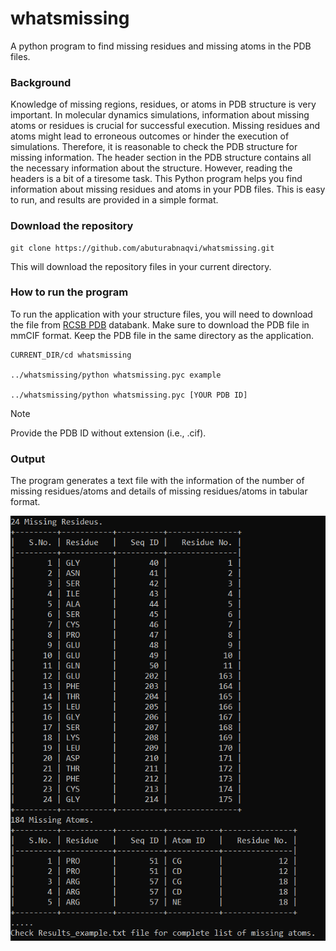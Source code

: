 # whatsmissing
 A python program to find missing residues and missing atoms in the PDB files. 

### Background
Knowledge of missing regions, residues, or atoms in PDB structure is very important. In molecular dynamics simulations, information about missing atoms or residues is crucial for successful execution. Missing residues and atoms might lead to erroneous outcomes or hinder the execution of simulations. Therefore, it is reasonable to check the PDB structure for missing information. The header section in the PDB structure contains all the necessary information about the structure. However, reading the headers is a bit of a tiresome task. This Python program helps you find information about missing residues and atoms in your PDB files. This is easy to run, and results are provided in a simple format. 
 

### Download the repository
```
git clone https://github.com/abuturabnaqvi/whatsmissing.git
```
This will download the repository files in your current directory.
### How to run the program 
To run the application with your structure files, you will need to download the file from [RCSB PDB](https://www.rcsb.org/) databank. Make sure to download the PDB file in mmCIF format. Keep the PDB file in the same directory as the application. 
```
CURRENT_DIR/cd whatsmissing

../whatsmissing/python whatsmissing.pyc example

../whatsmissing/python whatsmissing.pyc [YOUR PDB ID]

```
> [!NOTE]
> Provide the PDB ID without extension (i.e., .cif).

### Output
The program generates a text file with the information of the number of missing residues/atoms and details of missing residues/atoms in tabular format. 

![Output Format](https://github.com/abuturabnaqvi/whatsmissing/blob/main/output.png)


